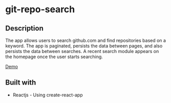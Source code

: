 # git-repo-search

## Description
The app allows users to search github.com and find repositories based on a keyword. The app is paginated, persists the data between pages, and also persists the data between searches. A recent search module appears on the homepage once the user starts searching.

[Demo](https://git-repo-search.herokuapp.com/)

## Built with
* Reactjs - Using create-react-app

